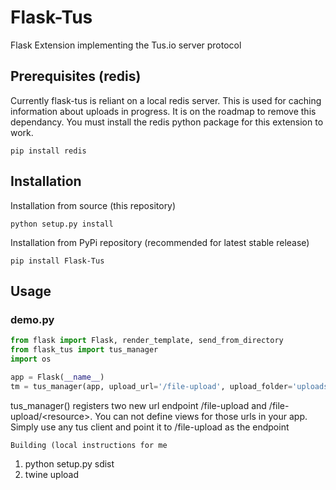 # Flask-Tus
Flask Extension implementing the Tus.io server protocol

## Prerequisites (redis)

Currently flask-tus is reliant on a local redis server.  This is used for caching information about
uploads in progress.  It is on the roadmap to remove this dependancy.  You must install the redis python package
for this extension to work.

```
pip install redis
```

## Installation

Installation from source (this repository)

```
python setup.py install
```

Installation from PyPi repository (recommended for latest stable release)

```
pip install Flask-Tus
```

## Usage

### demo.py

```python
from flask import Flask, render_template, send_from_directory
from flask_tus import tus_manager
import os

app = Flask(__name__)
tm = tus_manager(app, upload_url='/file-upload', upload_folder='uploads/')
```

tus_manager() registers two new url endpoint /file-upload and /file-upload/\<resource\>.  You can not define views for those
urls in your app.  Simply use any tus client and point it to  /file-upload as the endpoint

```
Building (local instructions for me
```

1. python setup.py sdist
2. twine upload <filecreated>
